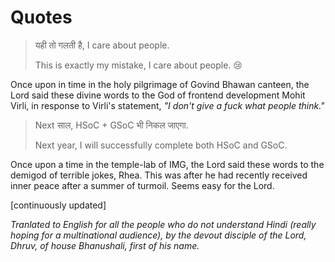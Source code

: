 # Quotes

> यही तो गलती है, I care about people.
>
> This is exactly my mistake, I care about people. :cry: 

Once upon in time in the holy pilgrimage of Govind Bhawan canteen, the Lord said these divine words to the God of frontend development Mohit Virli, in response to Virli's statement, _"I don't give a fuck what people think."_

> Next साल, HSoC + GSoC भी निकल जाएगा.
>
> Next year, I will successfully complete both HSoC and GSoC.

Once upon a time in the temple-lab of IMG, the Lord said these words to the demigod of terrible jokes, Rhea. This was after he had recently received inner peace after a summer of turmoil. Seems easy for the Lord.

[continuously updated]

_Tranlated to English for all the people who do not understand Hindi (really hoping for a multinational audience), by the devout disciple of the Lord, Dhruv, of house Bhanushali, first of his name._
